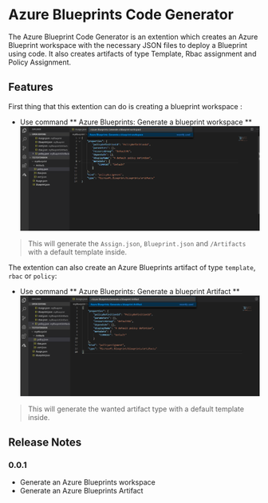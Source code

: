 # Azure Blueprints Code Generator

The Azure Blueprint Code Generator is an extention which creates an Azure Blueprint workspace with the necessary JSON files to deploy a Blueprint using code. It also creates artifacts of type Template, Rbac assignment and Policy Assignment.

## Features

First thing that this extention can do is creating a blueprint workspace : 

* Use command ** Azure Blueprints: Generate a blueprint workspace **  
![Generator](images/generator.png)

> This will generate the `Assign.json`, `Blueprint.json` and `/Artifacts` with a default template inside.

The extention can also create an Azure Blueprints artifact of type `template`, `rbac` or `policy`:

* Use command ** Azure Blueprints: Generate a blueprint Artifact **  
![artifact](images/artifact.png)

> This will generate the wanted artifact type with a default template inside.

## Release Notes

### 0.0.1

* Generate an Azure Blueprints workspace
* Generate an Azure Blueprints Artifact
